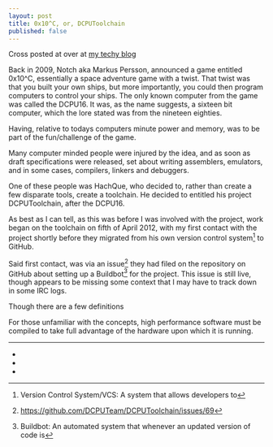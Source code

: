 ```yaml
---
layout: post
title: 0x10^C, or, DCPUToolchain
published: false
---
```


Cross posted at over at [my techy blog](http://mause.me/blog/2013/11/20/dcputoolchain.html)

Back in 2009, Notch aka Markus Persson, announced a game entitled 0x10^C, essentially a space adventure game with a twist. That twist was that you built your own ships, but more importantly, you could then program computers to control your ships. The only known computer from the game was called the DCPU16. It was, as the name suggests, a sixteen bit computer, which the lore stated was from the nineteen eighties.

Having, relative to todays computers minute power and memory, was to be part of the fun/challenge of the game.

Many computer minded people were injured by the idea, and as soon as draft specifications were released, set about writing assemblers, emulators, and in some cases, compilers, linkers and debuggers.

One of these people was HachQue, who decided to, rather than create a few disparate tools, create a toolchain.
He decided to entitled his project DCPUToolchain, after the DCPU16.

As best as I can tell, as this was before I was involved with the project, work began on the toolchain on <date datetime="2012-04-05T03:20:49-07:00">fifth of April 2012</date>, with my first contact with the project shortly before they migrated from his own version control system[^2] to GitHub.

Said first contact, was via an issue[^3] they had filed on the repository on GitHub about setting up a Buildbot[^1] for the project.
This issue is still live, though appears to be missing some context that I may have to track down in some IRC logs.

Though there are a few definitions

For those unfamiliar with the concepts, high performance software must be compiled to take full advantage of the hardware upon which it is running.

---


 * [^1]: Buildbot: An automated system that whenever an updated version of code is
 * [^2]: Version Control System/VCS: A system that allows developers to
 * [^3]: https://github.com/DCPUTeam/DCPUToolchain/issues/69
